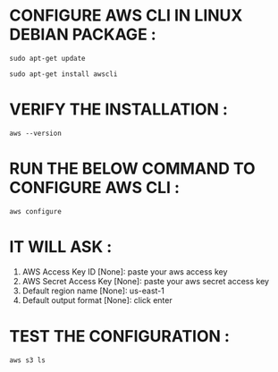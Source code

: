# CONFIGURE AWS CLI IN LINUX DEBIAN PACKAGE :

`sudo apt-get update`

`sudo apt-get install awscli`

# VERIFY THE INSTALLATION :

 `aws --version`

# RUN THE BELOW COMMAND TO CONFIGURE AWS CLI :

 `aws configure`

# IT WILL ASK :
1. AWS Access Key ID [None]: paste your aws access key
2. AWS Secret Access Key [None]: paste your aws secret access key
3. Default region name [None]: us-east-1
4. Default output format [None]: click enter

# TEST THE CONFIGURATION :
`aws s3 ls`




